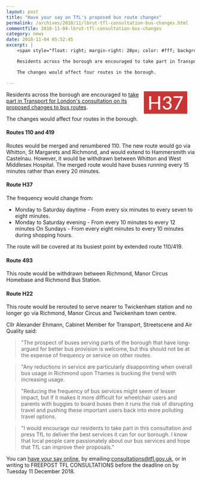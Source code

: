 ```yaml
---
layout: post
title: "Have your say on TfL's proposed bus route changes"
permalink: /archives/2018/11/lbrut-tfl-consultation-bus-changes.html
commentfile: 2018-11-04-lbrut-tfl-consultation-bus-changes
category: news
date: 2018-11-04 05:52:45
excerpt: |
    <span style="float: right; margin-right: 20px; color: #fff; background-color: #c33; padding: 0 10px; font-size: 50px; font-family: lato; font-weight: 500;">H37</span>

    Residents across the borough are encouraged to take part in Transport for London's consultation on its proposed changes to bus routes.

    The changes would affect four routes in the borough.

---
```


<span style="float: right;
    margin-right: 20px;
    color: #fff;
    background-color: #c33;
    padding: 0 10px;
    font-size: 50px;
    font-family: lato;
    font-weight: 500;">H37</span>

Residents across the borough are encouraged to [take part in Transport for London's consultation on its proposed changes to bus routes](https://consultations.tfl.gov.uk/buses/bus-changes-richmond).

The changes would affect four routes in the borough.

#### Routes 110 and 419

Routes would be merged and renumbered 110. The new route would go via Whitton, St Margarets and Richmond, and would extend to Hammersmith via Castelnau. However, it would be withdrawn between Whitton and West Middlesex Hospital. The merged route would have buses running every 15 minutes rather than every 20 minutes.

#### Route H37

The frequency would change from:

- Monday to Saturday daytime - From every six minutes to every seven to eight minutes.
- Monday to Saturday evening - From every 10 minutes to every 12 minutes
On Sundays - From every eight minutes to every 10 minutes during shopping hours.

The route will be covered at its busiest point by extended route 110/419.

#### Route 493

This route would be withdrawn between Richmond, Manor Circus Homebase and Richmond Bus Station.

#### Route H22

This route would be rerouted to serve nearer to Twickenham station and no longer go via Richmond, Manor Circus and Twickenham town centre.

Cllr Alexander Ehmann, Cabinet Member for Transport, Streetscene and Air Quality said:

> "The prospect of buses serving parts of the borough that have long-argued for better bus provision is welcome, but this should not be at the expense of frequency or service on other routes.


> "Any reductions in service are particularly disappointing when overall bus usage in Richmond upon Thames is bucking the trend with increasing usage.


> "Reducing the frequency of bus services might seem of lesser impact, but if it makes it more difficult for wheelchair users and parents with buggies to board buses then it runs the risk of disrupting travel and pushing these important users back into more polluting travel options.


> "I would encourage our residents to take part in this consultation and press TfL to deliver the best services it can for our borough.  I know that local people care passionately about our bus services and hope that TfL can improve their proposals."


You can [have your say online](https://consultations.tfl.gov.uk/buses/bus-changes-richmond), by emailing:[consultations@tfl.gov.uk](:mailto:consultations@tfl.gov.uk), or in writing to FREEPOST TFL CONSULTATIONS before the deadline on by Tuesday 11 December 2018.
